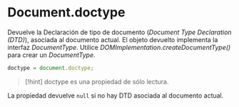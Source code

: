 # Document.doctype

Devuelve la Declaración de tipo de documento (_Document Type Declaration (DTD)_), asociada al documento actual. El objeto devuelto implementa la interfaz _DocumentType_. Utilice _DOMImplementation.createDocumentType()_ para crear un _DocumentType_.

```js
doctype = document.doctype;
```

> [!hint] 
> doctype es una propiedad de sólo lectura.

La propiedad devuelve `null` si no hay DTD asociada al documento actual.